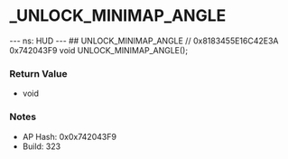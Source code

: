 # _UNLOCK_MINIMAP_ANGLE

--- ns: HUD --- ## UNLOCK_MINIMAP_ANGLE  // 0x8183455E16C42E3A 0x742043F9 void UNLOCK_MINIMAP_ANGLE();

### Return Value
* void

### Notes
* AP Hash: 0x0x742043F9
* Build: 323

